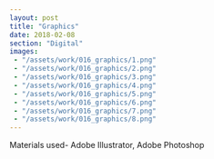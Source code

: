 ```yaml
---
layout: post
title: "Graphics"
date: 2018-02-08
section: "Digital"
images:
 - "/assets/work/016_graphics/1.png"
 - "/assets/work/016_graphics/2.png"
 - "/assets/work/016_graphics/3.png"
 - "/assets/work/016_graphics/4.png"
 - "/assets/work/016_graphics/5.png"
 - "/assets/work/016_graphics/6.png"
 - "/assets/work/016_graphics/7.png"
 - "/assets/work/016_graphics/8.png"
---
```


Materials used- Adobe Illustrator, Adobe Photoshop

